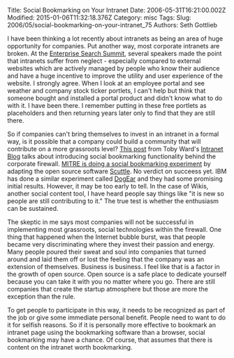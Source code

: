 Title: Social Bookmarking on Your Intranet
Date: 2006-05-31T16:21:00.002Z
Modified: 2015-01-06T11:32:18.376Z
Category: misc
Tags: 
Slug: 2006/05/social-bookmarking-on-your-intranet_75
Authors: Seth Gottlieb

I have been thinking a lot recently about intranets as being an area of huge opportunity for companies. Put another way, most corporate intranets are broken. At the [Enterprise Search Summit](http://www.enterprisesearchsummit.com/), several speakers made the point that intranets suffer from neglect - especially compared to external websites which are actively managed by people who know their audience and have a huge incentive to improve the utility and user experience of the website. I strongly agree. When I look at an employee portal and see weather and company stock ticker portlets, I can't help but think that someone bought and installed a portal product and didn't know what to do with it. I have been there. I remember putting in these free portlets as placeholders and then returning years later only to find that they are still there.  

So if companies can't bring themselves to invest in an intranet in a formal way, is it possible that a company could build a community that will contribute on a more grassroots level? [This post](http://intranetblog.blogware.com/blog/_archives/2006/2/27/1785186.html) from Toby Ward's [Intranet Blog](http://intranetblog.blogware.com) talks about introducing social bookmarking functionality behind the corporate firewall. [MITRE is doing a social bookmarking experiment](http://www.rawsugar.com/www2006/28.pdf) by adapting the open source software [Scuttle](http://scuttle.org/). No verdict on succeess yet. IBM has done a similar experiment called [DogEar](http://acmqueue.com/modules.php?name=Content&amp;pa=showpage&amp;pid=344&amp;page=1) and they had some promising initial results. However, it may be too early to tell. In the case of Wikis, another social content tool, I have heard people say things like "it is new so people are still contributing to it." The true test is whether the enthusiasm can be sustained.  

The skeptic in me says most companies will not be successful in implementing most grassroots, social technologies within the firewall. One thing that happened when the Internet bubble burst, was that people became very discriminating where they invest their passion and energy. Many people poured their sweat and soul into companies that turned around and laid them off or lost the feeling that the company was an extension of themselves. Business is business. I feel like that is a factor in the growth of open source. Open source is a safe place to dedicate yourself because you can take it with you no matter where you go. There are still companies that create the startup atmosphere but those are more the exception than the rule.  

To get people to participate in this way, it needs to be recognized as part of the job or give some immediate personal benefit. People need to want to do it for selfish reasons. So if it is personally more effective to bookmark an intranet page using the bookmarking software than a browser, social bookmarking may have a chance. Of course, that assumes that there is content on the intranet worth bookmarking.
